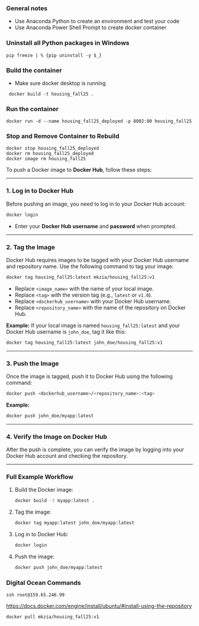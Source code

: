 ### General notes
- Use Anaconda Python to create an environment and test your code
- Use Anaconda Power Shell Prompt to create docker container


### Uninstall all Python packages in Windows

```
pip freeze | % {pip uninstall -y $_}
```

### Build the container
- Make sure docker desktop is running

```
 docker build -t housing_fall25 .
```

### Run the container

```
docker run -d --name housing_fall25_deployed -p 8002:80 housing_fall25
````

### Stop and Remove Container to Rebuild

```
docker stop housing_fall25_deployed
docker rm housing_fall25_deployed
docker image rm housing_fall25
````


To push a Docker image to **Docker Hub**, follow these steps:

---

### **1. Log in to Docker Hub**
Before pushing an image, you need to log in to your Docker Hub account:
```bash
docker login
```
- Enter your **Docker Hub username** and **password** when prompted.

---

### **2. Tag the Image**
Docker Hub requires images to be tagged with your Docker Hub username and repository name. Use the following command to tag your image:

```bash
docker tag housing_fall25:latest mkzia/housing_fall25:v1
```

- Replace `<image_name>` with the name of your local image.
- Replace `<tag>` with the version tag (e.g., `latest` or `v1.0`).
- Replace `<dockerhub_username>` with your Docker Hub username.
- Replace `<repository_name>` with the name of the repository on Docker Hub.

**Example:**
If your local image is named `housing_fall25:latest` and your Docker Hub username is `john_doe`, tag it like this:
```bash
docker tag housing_fall25:latest john_doe/housing_fall25:v1
```

---

### **3. Push the Image**
Once the image is tagged, push it to Docker Hub using the following command:
```bash
docker push <dockerhub_username>/<repository_name>:<tag>
```

**Example:**
```bash
docker push john_doe/myapp:latest
```

---

### **4. Verify the Image on Docker Hub**
After the push is complete, you can verify the image by logging into your Docker Hub account and checking the repository.

---

### **Full Example Workflow**
1. Build the Docker image:
   ```bash
   docker build -t myapp:latest .
   ```
2. Tag the image:
   ```bash
   docker tag myapp:latest john_doe/myapp:latest
   ```
3. Log in to Docker Hub:
   ```bash
   docker login
   ```
4. Push the image:
   ```bash
   docker push john_doe/myapp:latest
   ```


### Digital Ocean Commands

```
ssh root@159.65.246.99

```

https://docs.docker.com/engine/install/ubuntu/#install-using-the-repository


```
docker pull mkzia/housing_fall25:v1
```